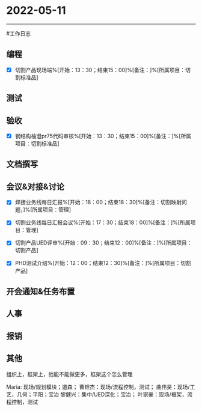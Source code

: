 # 2022-05-11 

---

#工作日志

## 编程
- [x] 切割产品现场端%[开始：13：30；结束15：00]%[备注：]%[所属项目：切割标准品]



## 测试



## 验收
- [x]  钢结构柚澄pr75代码审核%[开始：13：30；结束15：00]%[备注：]%[所属项目：切割标准品]



## 文档撰写 



## 会议&对接&讨论

- [x] 焊接业务线每日汇报%[开始：18：00；结束18：30]%[备注：切割映射问题，]%[所属项目：管理]
- [x] 切割业务线每日汇报会议%[开始：17：30；结束18：00]%[备注：]%[所属项目：管理]
- [x] 切割产品UED评审%[开始：09：30；结束12：00]%[备注：]%[所属项目：切割产品]
- [x] PHD测试介绍%[开始：12：00；结束12：30]%[备注：]%[所属项目：切割产品]


## 开会通知&任务布置



## 人事



## 报销



## 其他

组织上，框架上，他能不能做更多，框架这个怎么管理


Maria: 现场/规划模块；道森；
曹锃杰：现场/流程控制，测试；
曲伟昊：现场/工艺，几何；平阳；宝冶
黎健兴：集中/UED深化；宝冶；
叶家豪：现场/框架，流程控制，测试